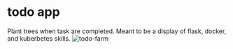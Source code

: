# todo app 
Plant trees when task are completed.
Meant to be a display of flask, docker, and kuberbetes skills.
![todo-farm](https://github.com/user-attachments/assets/345232bb-b002-4518-a48f-a167034d65d2)

